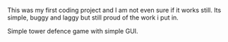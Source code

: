 
This was my first coding project and I am not even sure if it works still.
Its simple, buggy and laggy but still proud of the work i put in.

Simple tower defence game with simple GUI.
